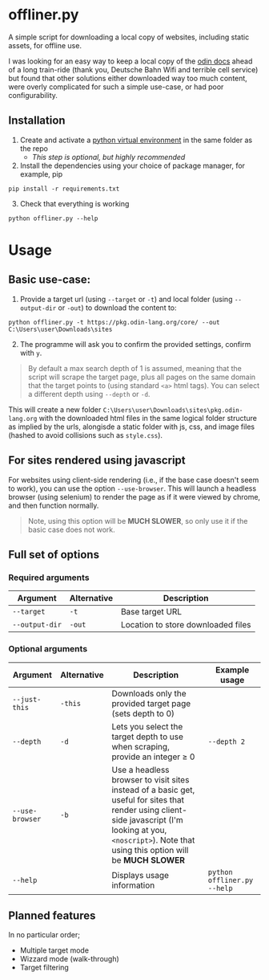 # offliner.py
A simple script for downloading a local copy of websites, including static assets, for offline use.

I was looking for an easy way to keep a local copy of the [odin docs](https://pkg.odin-lang.org/) ahead of a long train-ride (thank you, Deutsche Bahn Wifi and terrible cell service) but found that other solutions either downloaded way too much content, were overly complicated for such a simple use-case, or had poor configurability.

## Installation
1. Create and activate a [python virtual environment](https://docs.python.org/3/library/venv.html) in the same folder as the repo
    - *This step is optional, but highly recommended*
2. Install the dependencies using your choice of package manager, for example, pip
```console
pip install -r requirements.txt
```
3. Check that everything is working
```console
python offliner.py --help
```

# Usage
## Basic use-case:
1. Provide a target url (using `--target` or `-t`) and local folder (using `--output-dir` or `-out`) to download the content to:
```console
python offliner.py -t https://pkg.odin-lang.org/core/ --out C:\Users\user\Downloads\sites
```
2. The programme will ask you to confirm the provided settings, confirm with `y`.

> By default a max search depth of 1 is assumed, meaning that the script will scrape the target page, plus all pages on the same domain that the target points to (using standard `<a>` html tags). You can select a different depth using `--depth` or `-d`.

This will create a new folder `C:\Users\user\Downloads\sites\pkg.odin-lang.org` with the downloaded html files in the same logical folder structure as implied by the urls, alongisde a static folder with js, css, and image files (hashed to avoid collisions such as `style.css`).

## For sites rendered using javascript
For websites using client-side rendering (i.e., if the base case doesn't seem to work), you can use the option `--use-browser`. This will launch a headless browser (using selenium) to render the page as if it were viewed by chrome, and then function normally. 
> Note, using this option will be **MUCH SLOWER**, so only use it if the basic case does not work.

## Full set of options
### Required arguments
|Argument|Alternative|Description|
|---|---|---|
|`--target`|`-t`|Base target URL|
|`--output-dir`|`-out`|Location to store downloaded files|

### Optional arguments
|Argument|Alternative|Description|Example usage|
|---|---|---|---|
|`--just-this`|`-this`|Downloads only the provided target page (sets depth to 0)|   |
|`--depth`|`-d`|Lets you select the target depth to use when scraping, provide an integer ≥ 0|`--depth 2`|
|`--use-browser`|`-b`|Use a headless browser to visit sites instead of a basic get, useful for sites that render using client-side javascript (I'm looking at you, `<noscript>`). Note that using this option will be **MUCH SLOWER**|   |
|`--help`||Displays usage information|`python offliner.py --help`|

## Planned features
In no particular order;
- Multiple target mode
- Wizzard mode (walk-through)
- Target filtering